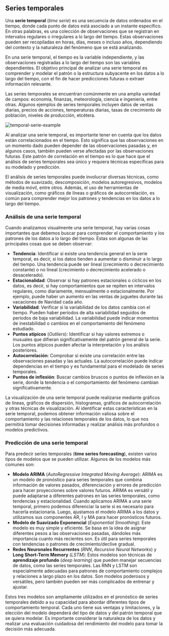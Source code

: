 ## Series temporales

Una **serie temporal** (*time serie*) es una secuencia de datos ordenados en el tiempo, donde cada punto de datos está asociado a un instante específico. En otras palabras, es una colección de observaciones que se registran en intervalos regulares o irregulares a lo largo del tiempo. Estas observaciones pueden ser recopiladas en horas, días, meses o incluso años, dependiendo del contexto y la naturaleza del fenómeno que se está analizando.

En una serie temporal, el tiempo es la variable independiente, y las observaciones registradas a lo largo del tiempo son las variables dependientes. El objetivo principal de analizar una serie temporal es comprender y modelar el patrón o la estructura subyacente en los datos a lo largo del tiempo, con el fin de hacer predicciones futuras o extraer información relevante.

Las series temporales se encuentran comúnmente en una amplia variedad de campos: economía, finanzas, meteorología, ciencia e ingeniería, entre otras. Algunos ejemplos de series temporales incluyen datos de ventas diarias, precios de acciones, temperaturas diarias, tasas de crecimiento de población, niveles de producción, etcétera.

![temporal-serie-example](https://github.com/4GeeksAcademy/machine-learning-content/blob/master/assets/temporal-serie-example.png?raw=true)

Al analizar una serie temporal, es importante tener en cuenta que los datos están correlacionados en el tiempo. Esto significa que las observaciones en un momento dado pueden depender de las observaciones pasadas y, en algunos casos, también pueden verse afectadas por las observaciones futuras. Este patrón de correlación en el tiempo es lo que hace que el análisis de series temporales sea único y requiera técnicas específicas para su modelado y predicción.

El análisis de series temporales puede involucrar diversas técnicas, como métodos de suavizado, descomposición, modelos autoregresivos, modelos de media móvil, entre otros. Además, el uso de herramientas de visualización, como gráficos de líneas o gráficos de autocorrelación, es común para comprender mejor los patrones y tendencias en los datos a lo largo del tiempo.

### Análisis de una serie temporal

Cuando analizamos visualmente una serie temporal, hay varias cosas importantes que debemos buscar para comprender el comportamiento y los patrones de los datos a lo largo del tiempo. Estas son algunas de las principales cosas que se deben observar:

- **Tendencia**: Identificar si existe una tendencia general en la serie temporal, es decir, si los datos tienden a aumentar o disminuir a lo largo del tiempo. Una tendencia puede ser lineal (crecimiento o decrecimiento constante) o no lineal (crecimiento o decrecimiento acelerado o desacelerado).
- **Estacionalidad**: Observar si hay patrones estacionales o cíclicos en los datos, es decir, si hay comportamientos que se repiten en intervalos regulares, como diariamente, mensualmente o estacionalmente. Por ejemplo, puede haber un aumento en las ventas de juguetes durante las vacaciones de Navidad cada año.
- **Variabilidad**: Verificar si la variabilidad de los datos cambia con el tiempo. Pueden haber períodos de alta variabilidad seguidos de períodos de baja variabilidad. La variabilidad puede indicar momentos de inestabilidad o cambios en el comportamiento del fenómeno estudiado.
- **Puntos atípicos** (*Outliers*): Identificar si hay valores extremos o inusuales que difieran significativamente del patrón general de la serie. Los puntos atípicos pueden afectar la interpretación y los análisis posteriores.
- **Autocorrelación**: Comprobar si existe una correlación entre las observaciones pasadas y las actuales. La autocorrelación puede indicar dependencias en el tiempo y es fundamental para el modelado de series temporales.
- **Puntos de inflexión**: Buscar cambios bruscos o puntos de inflexión en la serie, donde la tendencia o el comportamiento del fenómeno cambian significativamente.

La visualización de una serie temporal puede realizarse mediante gráficos de líneas, gráficos de dispersión, histogramas, gráficos de autocorrelación y otras técnicas de visualización. Al identificar estas características en la serie temporal, podemos obtener información valiosa sobre el comportamiento y las relaciones temporales de los datos, lo que nos permitirá tomar decisiones informadas y realizar análisis más profundos o modelos predictivos.

### Predicción de una serie temporal

Para predecir series temporales (**time series forecasting**), existen varios tipos de modelos que se pueden utilizar. Algunos de los modelos más comunes son:

- **Modelo ARIMA** (*AutoRegressive Integrated Moving Average*): ARIMA es un modelo de pronóstico para series temporales que combina información de valores pasados, diferenciación y errores de predicción para hacer proyecciones sobre valores futuros. ARIMA es versátil y puede adaptarse a diferentes patrones en las series temporales, como tendencias y estacionalidad. Cuando aplicamos ARIMA a una serie temporal, primero podemos diferenciar la serie si es necesario para hacerla estacionaria. Luego, ajustamos el modelo ARIMA a los datos y utilizamos sus componentes AR, I y MA para hacer pronósticos futuros.
- **Modelo de Suavizado Exponencial** (*Exponential Smoothing*): Este modelo es muy simple y eficiente. Se basa en la idea de asignar diferentes pesos a las observaciones pasadas, dándoles más importancia cuanto más recientes son. Es útil para series temporales con tendencias o patrones de crecimiento/declive gradual.
- **Redes Neuronales Recurrentes** (*RNN*, *Recursive Neural Networks*) y **Long Short-Term Memory** (*LSTM*): Estos modelos son técnicas de **aprendizaje profundo** (*deep learning*) que pueden manejar secuencias de datos, como las series temporales. Las RNN y LSTM son especialmente adecuadas para patrones de comportamiento complejos y relaciones a largo plazo en los datos. Son modelos poderosos y versátiles, pero también pueden ser más complicados de entrenar y ajustar.

Estos tres modelos son ampliamente utilizados en el pronóstico de series temporales debido a su capacidad para abordar diferentes tipos de comportamiento temporal. Cada uno tiene sus ventajas y limitaciones, y la elección del modelo dependerá del tipo de datos y del patrón temporal que se quiera modelar. Es importante considerar la naturaleza de los datos y realizar una evaluación cuidadosa del rendimiento del modelo para tomar la decisión más adecuada.